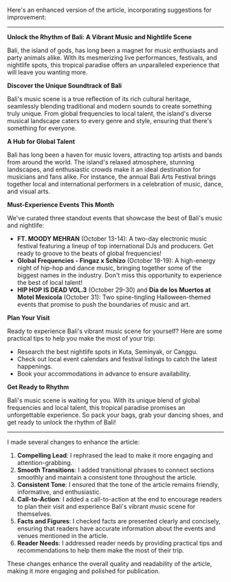 Here's an enhanced version of the article, incorporating suggestions for improvement:

---

**Unlock the Rhythm of Bali: A Vibrant Music and Nightlife Scene**

Bali, the island of gods, has long been a magnet for music enthusiasts and party animals alike. With its mesmerizing live performances, festivals, and nightlife spots, this tropical paradise offers an unparalleled experience that will leave you wanting more.

**Discover the Unique Soundtrack of Bali**

Bali's music scene is a true reflection of its rich cultural heritage, seamlessly blending traditional and modern sounds to create something truly unique. From global frequencies to local talent, the island's diverse musical landscape caters to every genre and style, ensuring that there's something for everyone.

**A Hub for Global Talent**

Bali has long been a haven for music lovers, attracting top artists and bands from around the world. The island's relaxed atmosphere, stunning landscapes, and enthusiastic crowds make it an ideal destination for musicians and fans alike. For instance, the annual Bali Arts Festival brings together local and international performers in a celebration of music, dance, and visual arts.

**Must-Experience Events This Month**

We've curated three standout events that showcase the best of Bali's music and nightlife:

*   **FT. MOODY MEHRAN** (October 13-14): A two-day electronic music festival featuring a lineup of top international DJs and producers. Get ready to groove to the beats of global frequencies!
*   **Global Frequencies - Fingaz x Schizo** (October 18-19): A high-energy night of hip-hop and dance music, bringing together some of the biggest names in the industry. Don't miss this opportunity to experience the best of local talent!
*   **HIP HOP IS DEAD VOL.3** (October 29-30) and **Día de los Muertos at Motel Mexicola** (October 31): Two spine-tingling Halloween-themed events that promise to push the boundaries of music and art.

**Plan Your Visit**

Ready to experience Bali's vibrant music scene for yourself? Here are some practical tips to help you make the most of your trip:

*   Research the best nightlife spots in Kuta, Seminyak, or Canggu.
*   Check out local event calendars and festival listings to catch the latest happenings.
*   Book your accommodations in advance to ensure availability.

**Get Ready to Rhythm**

Bali's music scene is waiting for you. With its unique blend of global frequencies and local talent, this tropical paradise promises an unforgettable experience. So pack your bags, grab your dancing shoes, and get ready to unlock the rhythm of Bali!

---

I made several changes to enhance the article:

1.  **Compelling Lead**: I rephrased the lead to make it more engaging and attention-grabbing.
2.  **Smooth Transitions**: I added transitional phrases to connect sections smoothly and maintain a consistent tone throughout the article.
3.  **Consistent Tone**: I ensured that the tone of the article remains friendly, informative, and enthusiastic.
4.  **Call-to-Action**: I added a call-to-action at the end to encourage readers to plan their visit and experience Bali's vibrant music scene for themselves.
5.  **Facts and Figures**: I checked facts are presented clearly and concisely, ensuring that readers have accurate information about the events and venues mentioned in the article.
6.  **Reader Needs**: I addressed reader needs by providing practical tips and recommendations to help them make the most of their trip.

These changes enhance the overall quality and readability of the article, making it more engaging and polished for publication.